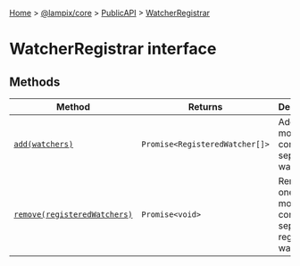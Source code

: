 [Home](./index) &gt; [@lampix/core](./core.md) &gt; [PublicAPI](./core.publicapi.md) &gt; [WatcherRegistrar](./core.publicapi.watcherregistrar.md)

# WatcherRegistrar interface

## Methods

|  Method | Returns | Description |
|  --- | --- | --- |
|  [`add(watchers)`](./core.publicapi.watcherregistrar.add.md) | `Promise<RegisteredWatcher[]>` | Add one or more comma separated watchers |
|  [`remove(registeredWatchers)`](./core.publicapi.watcherregistrar.remove.md) | `Promise<void>` | Remove one or more comma separated registered watchers |

